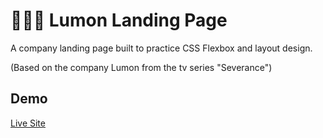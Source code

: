# 👩🏻‍💻 Lumon Landing Page

A company landing page built to practice CSS Flexbox and layout design.

(Based on the company Lumon from the tv series "Severance")

## Demo

[Live Site](https://notlumon.netlify.app/)
